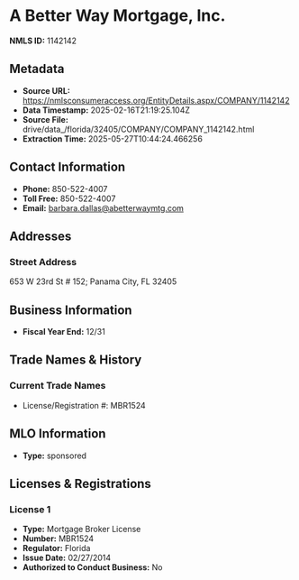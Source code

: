 # A Better Way Mortgage, Inc.

**NMLS ID:** 1142142

## Metadata
- **Source URL:** https://nmlsconsumeraccess.org/EntityDetails.aspx/COMPANY/1142142
- **Data Timestamp:** 2025-02-16T21:19:25.104Z
- **Source File:** drive/data_/florida/32405/COMPANY/COMPANY_1142142.html
- **Extraction Time:** 2025-05-27T10:44:24.466256

## Contact Information
- **Phone:** 850-522-4007
- **Toll Free:** 850-522-4007
- **Email:** barbara.dallas@abetterwaymtg.com

## Addresses
### Street Address
653 W 23rd St # 152; Panama City, FL 32405

## Business Information
- **Fiscal Year End:** 12/31

## Trade Names & History
### Current Trade Names
- License/Registration #: MBR1524

## MLO Information
- **Type:** sponsored

## Licenses & Registrations

### License 1
- **Type:** Mortgage Broker License
- **Number:** MBR1524
- **Regulator:** Florida
- **Issue Date:** 02/27/2014
- **Authorized to Conduct Business:** No

